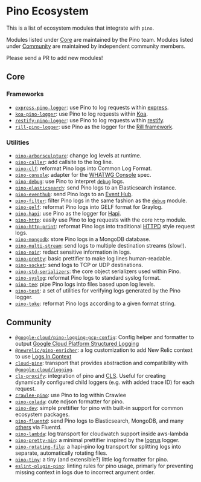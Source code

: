 # Pino Ecosystem

This is a list of ecosystem modules that integrate with `pino`.

Modules listed under [Core](#core) are maintained by the Pino team. Modules
listed under [Community](#community) are maintained by independent community
members.

Please send a PR to add new modules!

<a id="core"></a>
## Core

### Frameworks
+ [`express-pino-logger`](https://github.com/pinojs/express-pino-logger): use
Pino to log requests within [express](https://expressjs.com/).
+ [`koa-pino-logger`](https://github.com/pinojs/koa-pino-logger): use Pino to
log requests within [Koa](https://koajs.com/).
+ [`restify-pino-logger`](https://github.com/pinojs/restify-pino-logger): use
Pino to log requests within [restify](http://restify.com/).
+ [`rill-pino-logger`](https://github.com/pinojs/rill-pino-logger): use Pino as
the logger for the [Rill framework](https://rill.site/).

### Utilities
+ [`pino-arborsculpture`](https://github.com/pinojs/pino-arborsculpture): change
log levels at runtime.
+ [`pino-caller`](https://github.com/pinojs/pino-caller): add callsite to the log line.
+ [`pino-clf`](https://github.com/pinojs/pino-clf): reformat Pino logs into
Common Log Format.
+ [`pino-console`](https://github.com/pinojs/pino-console): adapter for the [WHATWG Console](https://console.spec.whatwg.org/) spec. 
+ [`pino-debug`](https://github.com/pinojs/pino-debug): use Pino to interpret
[`debug`](https://npm.im/debug) logs.
+ [`pino-elasticsearch`](https://github.com/pinojs/pino-elasticsearch): send
Pino logs to an Elasticsearch instance.
+ [`pino-eventhub`](https://github.com/pinojs/pino-eventhub): send Pino logs
to an [Event Hub](https://docs.microsoft.com/en-us/azure/event-hubs/event-hubs-what-is-event-hubs).
+ [`pino-filter`](https://github.com/pinojs/pino-filter): filter Pino logs in
the same fashion as the [`debug`](https://npm.im/debug) module.
+ [`pino-gelf`](https://github.com/pinojs/pino-gelf): reformat Pino logs into
GELF format for Graylog.
+ [`pino-hapi`](https://github.com/pinojs/hapi-pino): use Pino as the logger
for [Hapi](https://hapijs.com/).
+ [`pino-http`](https://github.com/pinojs/pino-http): easily use Pino to log
requests with the core `http` module.
+ [`pino-http-print`](https://github.com/pinojs/pino-http-print): reformat Pino
logs into traditional [HTTPD](https://httpd.apache.org/) style request logs.
+ [`pino-mongodb`](https://github.com/pinojs/pino-mongodb): store Pino logs
in a MongoDB database.
+ [`pino-multi-stream`](https://github.com/pinojs/pino-multi-stream): send
logs to multiple destination streams (slow!).
+ [`pino-noir`](https://github.com/pinojs/pino-noir): redact sensitive information
in logs.
+ [`pino-pretty`](https://github.com/pinojs/pino-pretty): basic prettifier to
make log lines human-readable.
+ [`pino-socket`](https://github.com/pinojs/pino-socket): send logs to TCP or UDP
destinations.
+ [`pino-std-serializers`](https://github.com/pinojs/pino-std-serializers): the
core object serializers used within Pino.
+ [`pino-syslog`](https://github.com/pinojs/pino-syslog): reformat Pino logs
to standard syslog format.
+ [`pino-tee`](https://github.com/pinojs/pino-tee): pipe Pino logs into files
based upon log levels.
+ [`pino-test`](https://github.com/pinojs/pino-test): a set of utilities for 
verifying logs generated by the Pino logger.
+ [`pino-toke`](https://github.com/pinojs/pino-toke): reformat Pino logs
according to a given format string.


<a id="community"></a>
## Community

+ [`@google-cloud/pino-logging-gcp-config`](https://www.npmjs.com/package/@google-cloud/pino-logging-gcp-config): Config helper and formatter to output [Google Cloud Platform Structured Logging](https://cloud.google.com/logging/docs/structured-logging)
+ [`@newrelic/pino-enricher`](https://github.com/newrelic/newrelic-node-log-extensions/blob/main/packages/pino-log-enricher): a log customization to add New Relic context to use [Logs In Context](https://docs.newrelic.com/docs/logs/logs-context/logs-in-context/)
+ [`cloud-pine`](https://github.com/metcoder95/cloud-pine): transport that provides abstraction and compatibility with [`@google-cloud/logging`](https://www.npmjs.com/package/@google-cloud/logging).
+ [`cls-proxify`](https://github.com/keenondrums/cls-proxify): integration of pino and [CLS](https://github.com/jeff-lewis/cls-hooked). Useful for creating dynamically configured child loggers (e.g. with added trace ID) for each request.
+ [`crawlee-pino`](https://github.com/imyelo/crawlee-pino): use Pino to log within Crawlee
+ [`pino-colada`](https://github.com/lrlna/pino-colada): cute ndjson formatter for pino.
+ [`pino-dev`](https://github.com/dnjstrom/pino-dev): simple prettifier for pino with built-in support for common ecosystem packages.
+ [`pino-fluentd`](https://github.com/davidedantonio/pino-fluentd): send Pino logs to Elasticsearch,
MongoDB, and many [others](https://www.fluentd.org/dataoutputs) via Fluentd.
+ [`pino-lambda`](https://github.com/FormidableLabs/pino-lambda): log transport for cloudwatch support inside aws-lambda 
+ [`pino-pretty-min`](https://github.com/unjello/pino-pretty-min): a minimal
prettifier inspired by the [logrus](https://github.com/sirupsen/logrus) logger.
+ [`pino-rotating-file`](https://github.com/homeaway/pino-rotating-file): a hapi-pino log transport for splitting logs into separate, automatically rotating files.
+ [`pino-tiny`](https://github.com/holmok/pino-tiny): a tiny (and extensible?) little log formatter for pino.
+ [`eslint-plugin-pino`](https://github.com/orzarchi/eslint-plugin-pino): linting rules for pino usage, primarly for preventing missing context in logs due to incorrect argument order.
